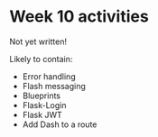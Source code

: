# Week 10 activities

Not yet written!

Likely to contain:

- Error handling
- Flash messaging
- Blueprints
- Flask-Login
- Flask JWT
- Add Dash to a route
